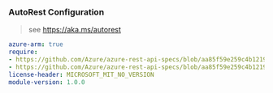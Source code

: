 ### AutoRest Configuration

> see https://aka.ms/autorest

``` yaml
azure-arm: true
require:
- https://github.com/Azure/azure-rest-api-specs/blob/aa85f59e259c4b12197b57b221067c40fa2fe3f1/specification/voiceservices/resource-manager/readme.md
- https://github.com/Azure/azure-rest-api-specs/blob/aa85f59e259c4b12197b57b221067c40fa2fe3f1/specification/voiceservices/resource-manager/readme.go.md
license-header: MICROSOFT_MIT_NO_VERSION
module-version: 1.0.0
```